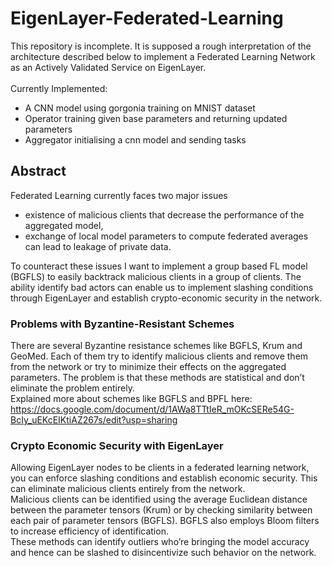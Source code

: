 # EigenLayer-Federated-Learning
This repository is incomplete. It is supposed a rough interpretation of the architecture described below to implement a Federated Learning 
Network as an Actively Validated Service on EigenLayer. 
<br><br>
Currently Implemented:
- A CNN model using gorgonia training on MNIST dataset
- Operator training given base parameters and returning updated parameters
- Aggregator initialising a cnn model and sending tasks

## Abstract

Federated Learning currently faces two major issues 
- existence  of  malicious clients that decrease  the performance of the aggregated model, 
- exchange of local model parameters to compute federated averages can lead to leakage of private data. 

To counteract these issues I want to implement a group based FL model
(BGFLS) to easily backtrack malicious clients in a group of clients. The
ability identify bad actors can enable us to implement slashing conditions
through EigenLayer and establish crypto-economic security in the network.

### Problems with Byzantine-Resistant Schemes

There are several Byzantine resistance schemes like BGFLS, Krum and GeoMed. Each of them try to identify malicious clients and remove 
them from the network or try to minimize their effects on the aggregated parameters. The problem is that these methods are statistical 
and don’t eliminate the problem entirely.
<br>
Explained more about schemes like BGFLS and BPFL here: <br>
https://docs.google.com/document/d/1AWa8TTtIeR_mOKcSERe54G-BcIy_uEKcEIKtiAZ267s/edit?usp=sharing 

### Crypto Economic Security with EigenLayer

Allowing EigenLayer nodes to be clients in a federated learning network, you can enforce slashing conditions and establish economic security. 
This can eliminate malicious clients entirely from the network. <br>
Malicious clients can be identified using the average Euclidean distance between the parameter tensors (Krum)  or by checking similarity between 
each pair of parameter tensors (BGFLS). BGFLS also employs Bloom filters to increase efficiency of identification. <br>
These methods can identify outliers who’re bringing the model accuracy and hence can be slashed to disincentivize such behavior on the network. 


